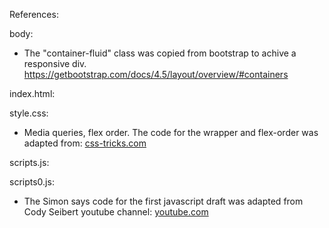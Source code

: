 References:

body:
- The "container-fluid" class was copied from bootstrap to achive a responsive div.
https://getbootstrap.com/docs/4.5/layout/overview/#containers



index.html:



style.css:
- Media queries, flex order. The code for the wrapper and flex-order was adapted from:
[css-tricks.com](https://css-tricks.com/snippets/css/a-guide-to-flexbox/#flexbox-background)


scripts.js:




scripts0.js:

- The Simon says code for the first javascript draft was adapted from Cody Seibert youtube channel:
 [youtube.com](https://www.youtube.com/watch?v=W0MxUHlZo6U)